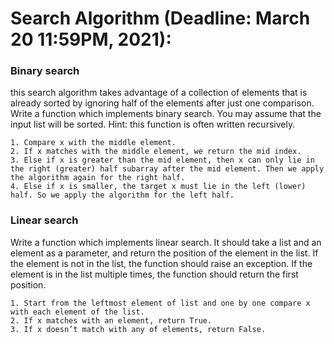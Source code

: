 # Search Algorithm (Deadline: March 20 11:59PM, 2021):

### Binary search
this search algorithm takes advantage of a collection of elements 
that is already sorted by ignoring half of the elements after just one
comparison. Write a function which implements binary search. You may assume
that the input list will be sorted. Hint: this function is often written recursively.

```
1. Compare x with the middle element.
2. If x matches with the middle element, we return the mid index.
3. Else if x is greater than the mid element, then x can only lie in the right (greater) half subarray after the mid element. Then we apply the algorithm again for the right half.
4. Else if x is smaller, the target x must lie in the left (lower) half. So we apply the algorithm for the left half.
```

### Linear search
Write a function which implements linear search. It should take a list and an element
as a parameter, and return the position of the element in the list. If the element is
not in the list, the function should raise an exception. If the element is in the list
multiple times, the function should return the first position.

```
1. Start from the leftmost element of list and one by one compare x with each element of the list.
2. If x matches with an element, return True.
3. If x doesn’t match with any of elements, return False.
```
